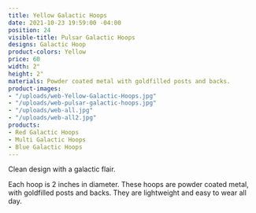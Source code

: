 ```yaml
---
title: Yellow Galactic Hoops
date: 2021-10-23 19:59:00 -04:00
position: 24
visible-title: Pulsar Galactic Hoops
designs: Galactic Hoop
product-colors: Yellow
price: 60
width: 2"
height: 2"
materials: Powder coated metal with goldfilled posts and backs.
product-images:
- "/uploads/web-Yellow-Galactic-Hoops.jpg"
- "/uploads/web-pulsar-galactic-hoops.jpg"
- "/uploads/web-all.jpg"
- "/uploads/web-all2.jpg"
products:
- Red Galactic Hoops
- Multi Galactic Hoops
- Blue Galactic Hoops
---
```


Clean design with a galactic flair.

Each hoop is 2 inches in diameter. These hoops are powder coated metal, with goldfilled posts and backs. They are lightweight and easy to wear all day.
